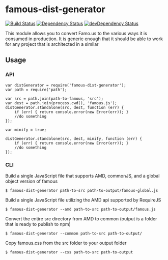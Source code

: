 famous-dist-generator
==============

[![Build Status](https://travis-ci.org/FamousTools/famous-dist-generator.svg?branch=master)](https://travis-ci.org/FamousTools/famous-dist-generator) [![Dependency Status](https://david-dm.org/FamousTools/famous-dist-generator.svg)](https://david-dm.org/FamousTools/famous-dist-generator) [![devDependency Status](https://david-dm.org/FamousTools/famous-dist-generator/dev-status.svg)](https://david-dm.org/FamousTools/famous-dist-generator#info=devDependencies)

This module allows you to convert Famo.us to the various ways it is consumed in production. It is generic enough that it should be able to work for any project that is architected in a similar

Usage
-----

### API

```
var distGenerator = require('famous-dist-generator');
var path = require('path');

var src = path.join(path-to-famous, 'src');
var dest = path.join(process.cwd(), 'famous.js');
distGenerator.standalone(src, dest, function (err) {
    if (err) { return console.error(new Error(err)); }
    //do something
});

var minify = true;

distGenerator.standalone(src, dest, minify, function (err) {
    if (err) { return console.error(new Error(err)); }
    //do something
});

```

### CLI

Build a single JavaScript file that supports AMD, commonJS, and a global object version of famous

``` 
$ famous-dist-generator path-to-src path-to-output/famous-global.js
```

Build a single JavaScript file utilizing the AMD api supported by RequireJS

``` 
$ famous-dist-generator --amd path-to-src path-to-output/famous.js
```

Convert the entire src directory from AMD to common (output is a folder that is ready to publish to npm)

```
$ famous-dist-generator --common path-to-src path-to-output/
```

Copy famous.css from the src folder to your output folder

```
$ famous-dist-generator --css path-to-src path-to-output
```
